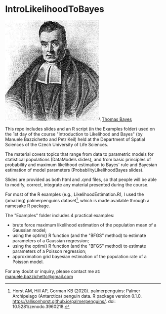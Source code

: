 # IntroLikelihoodToBayes

![](https://github.com/ManueleBazzichetto/IntroLikelihoodToBayes/blob/main/Bayes_pic.jpeg)\\
[Thomas Bayes](https://en.wikipedia.org/wiki/Thomas_Bayes)

This repo includes slides and an R script (in the Examples folder) used on the 1st day of the course "Introduction to Likelihood and Bayes" (by Manuele Bazzichetto and Petr Keil) held at the Department of Spatial Sciences of the Czech University of Life Sciences.

The material covers topics that range from data to parametric models for statistical populations (DataModels slides), and from basic principles of probability and maximum likelihood estimation to Bayes' rule and Bayesian estimation of model parameters (ProbabilityLikelihoodBayes slides).

Slides are provided as both html and .qmd files, so that people will be able to modify, correct, integrate any material presented during the course. 

For most of the R examples (e.g., LikelihoodEstimation.R), I used the (amazing) palmerpenguins dataset[^1], which is made available through a namesake R package.

The "Examples" folder includes 4 practical examples:

- brute force maximum likelihood estimation of the population mean of a Gaussian model;
- using the optim() R function (and the "BFGS" method) to estimate parameters of a Gaussian regression;
- using the optim() R function (and the "BFGS" method) to estimate parameters of a Poisson regression;
- approximation grid bayesian estimation of the population rate of a Poisson model.

For any doubt or inquiry, please contact me at: manuele.bazzichetto@gmail.com

[^1]: Horst AM, Hill AP, Gorman KB (2020). palmerpenguins: Palmer Archipelago (Antarctica) penguin data. R package version 0.1.0. https://allisonhorst.github.io/palmerpenguins/. doi: 10.5281/zenodo.3960218.


